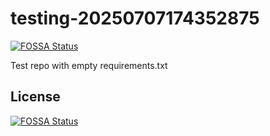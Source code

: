 # testing-20250707174352875
[![FOSSA Status](https://app.fossa.com/api/projects/git%2Bgithub.com%2Fkirogum%2Ftesting-20250707174352875.svg?type=shield)](https://app.fossa.com/projects/git%2Bgithub.com%2Fkirogum%2Ftesting-20250707174352875?ref=badge_shield)

Test repo with empty requirements.txt


## License
[![FOSSA Status](https://app.fossa.com/api/projects/git%2Bgithub.com%2Fkirogum%2Ftesting-20250707174352875.svg?type=large)](https://app.fossa.com/projects/git%2Bgithub.com%2Fkirogum%2Ftesting-20250707174352875?ref=badge_large)